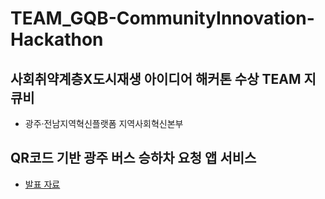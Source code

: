 # TEAM_GQB-CommunityInnovation-Hackathon
## 사회취약계층X도시재생 아이디어 해커톤 수상 TEAM 지큐비
- 광주·전남지역혁신플랫폼 지역사회혁신본부 
## QR코드 기반 광주 버스 승하차 요청 앱 서비스
- [발표 자료](https://github.com/0525hhgus/TEAM_GQB-CommunityInnovation-Hackathon/blob/main/%EC%A7%80%ED%81%90%EB%B9%84%20%EB%B0%9C%ED%91%9C%EC%9E%90%EB%A3%8C.pdf)
